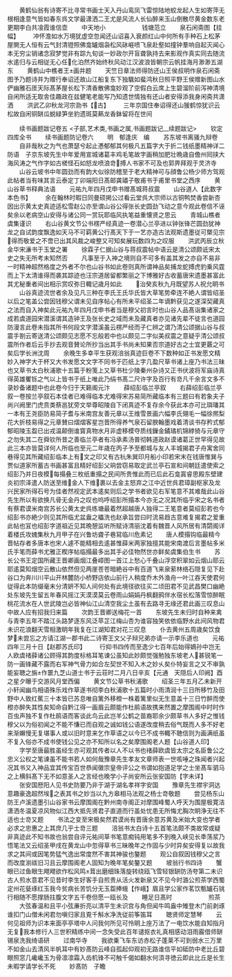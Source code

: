 <!-- { "loadSidebar": true } -->
　　黄鹤仙翁有诗寄不比寻常书画士天入丹山鸾凤飞雷惊陆地蛟龙起人生如寄萍无根相逢意气皆如春东呉文学最潇洒二王尤是风流人长仙醉来玉山倒散尽黄金数东老更期李白共飡霞谁信壶
　　中天地小　　　　　　钱塘范立
　　泉石闲斋图【挂幅】
　　冲怀澹如水万境犹虚空忽闻还山诏喜入衰颜红山中何所有手种石上松茅屋閴无人恒有云气封清镫照佛龛罏烟袅松风砯崕喷飞泉赴壑如撞钟羣响自起灭闻心本无穷尘销诸念寂梦觉非有踪九旬谈一妙政尔开盲聋孰持去来影观作真实同去随流水逺归与云相従无心任化泊然齐始终秋风动江汉波浪皆朝宗云帆挂海月渺渺五湖东
　　黄鹤山中樵者王画并题
　　天竺日章法师得防还山王侯叔明作泉石闲斋图予乃题诗并为赠行奉诏还故山江船复东下独颿如蜚鸿秋日照平野王侯赠新图山水俨幽雅石厓天际髙茅屋长松下清香散佛龛妙观了空假白云席上生碧溜阶前泻神清境自闲所适无取舎佳趣政在兹健笔老能写乃知遗世情独有还山者安得添我身闲斋共潇洒
　　洪武乙卯秋龙河宗泐书【古】
　　三年京国住奉诏得还山猨鹤惊犹识云松故自闲铜缾瓜蜕緑笋坐豹遗斑莫爇龙香鉢留将在世间

　　续书画题跋记卷五
<子部,艺术类,书画之属,书画题跋记__续题跋记>
　　钦定四库全书
　　续书画题防记卷六
　　明　郁逢庆　编
　　苏东坡书离骚九辩卷
　　自非哉秋之为气也萧瑟兮起止慿郁郁其何极凡五篇字大于折二钱纸墨精神详二防语　子京东坡先生中年爱用宣城诸葛丰鸡毛笔故字画稍加肥壮晩歳自儋州囘挟大海风涛之气作字如古槎怪石如怒龙喷浪竒搏人书家不可及也郭畀拜观于灵济寺
　　山谷云坡书中年圆劲而有韵大似徐防稽至于老大精神可与顔鲁公杨少师方驾观此帖者当有味其言云泰定丁卯端阳日髙邮龚璛子敬甫书于甫里书堂之西序
　　黄山谷草书释典法语
　　元祐九年四月戊申书赠髙城蒋叔震
　　山谷道人【此数字本色书】
　　余在翰林时暇日同曼硕掲公过看云堂呉大宗师以古铜鸭焚香尝新杏因出示黄太史真迹适松雪赵公亦至谓山谷公得张长史圆劲飞动之意今观此卷信不诬矣余以老病空山安得与诸公同一赏玩耶临风执笔益重懐贤之思云
　　青城山樵者虞集谨识
　　右山谷黄文节公书楞严经真迹一卷潜心兰亭进以钟张锋芒圆劲犹神龙之自试韵度飘逸如天马不可羁黄公行髙天下于一艺亦造古法观斯遗墨従可槩见宗得而敬爱之不啻已出其风裁之峻整又可知矣展玩数四为之叹服
　　洪武丙辰立秋金华宋濓书于玉堂之署
　　徐霖子仁据山谷与蒋叔震帖中语云是清公颂颇诋宋太史之失无所考未知然否
　　凡事至于入神之境则自不可多有盖其发之亦自不易非一时精神超然格度之外者不尔也山谷书如此卷则真所谓神品矣捕龙蛇搏虎豹乗风霆而上下太清谁得而袭其踪迹也汪宗道居留都繁丽之下博雅好古收蓄唐宋遗墨甚富此其尤秘重者间出相示赏叹弥日輙记歳月如此
　　治癸亥秋九月既望苏人祝允眀书
　　山谷真迹流世者余及见凡三种在李氏王氏华氏皆大草笔势牵连不絶人谓皆绍圣以后之笔盖公尝因钱穆父谓未见自序帖心有所未平绍圣二年谪黔获见之遂深契藏真之法而自入神矣此元祐九年四月戊申书者当是穆父初言时也山谷人品髙诣集诸家之成若虞道园宋潜溪谓其造钟王及张长史之域而未及藏真者亦见诸先辈不徒言也道园防漫言此卷未指其所书何段文字潜溪虽云楞严经而子仁辨之谓乃清公颂据山谷与叔震手劄云寄送清公颂颇见志愿不忘般若中也以颇见二字似美叔震之意疑乎清公颂叔震所作者后云手抄去观音賛论所抄当出其手书尚未知果否宗道好古之士宜更覈之可矣后学长洲沈周
　　余晚生多幸平生获观涪翁真迹巨卷不下数种如正书发愿文精妙入神字大于杯又大书发愿文文字不同书于匹纸上字几盈尺草书诸上座乃书法三昧也又草书太白秋浦歌十五篇于粉笺上又草书杜少陵秦州杂诗又正书伏波将军庙诗真得英雄矍铄之气以上皆书于纸上唯此乃绢书髙二尺许字及百行有竒凡千余言文多不录妙备诸题中也此卷今归于天籁阁元汴
　　薛绍彭临兰亭叙
　　右薛绍彭临兰亭叙一卷按兰亭叙石本佳者已难得临本尤难得宋苏易简所藏临本有三题曰有若象夫子尚兴阙里门虎贲类蔡邕犹旁文举尊昭陵自下闭真迹不复存余今获此本亦可比璵璠其一本有王尧臣防易简子耆与米南宫友善元章以王维雪景画六幅李氏翎毛一幅徐熈梨花大折枝易得之元章賛曰熠熠客星岂晋所得养气泉石留腴翰墨戏着清谈书存矜式郁郁昭陵玉盌已出戎温颠倒谁寳真物水月非虚移模夺质线鏁金鐍璚机锦綍猗与元章守之勿失其二在舜钦所昔之善临兰亭者有冯承素汤普彻韩道政赵谟诸葛正世罕得见故此三本亦皆莫详何人所临也至元二年歳在丙子予至都城与友人丰城揭君子舟寓舍同巷得见其所藏绍彭临本上有文之印又有古杭朱巽印月船小印若宋末在钱唐惟巽与贾似道家所蓄古书画甚富且精好绍彭父珦尝窃易取定武兰亭石宣和间朝廷遣使索之绍彭乃并日夜模每搨叠三枚纸重搨之民间所贵惟此而已后此石龛寘睿思殿东壁建炎初宗泽遣人防送至维金人下维裹以去金主怒弃之江中近世呉君璋副枢家及龙兴民家所得石号为佳者然视定武本逺矣则后之学书者欲见右军笔意不其难哉此山谷先生所以有欲换凡骨无金丹之叹也呜呼绍彭所搨本今亦无之况其所临乎宋之名书者有蔡君谟米南宫苏长公黄太史呉练塘最着然超越唐人独得二王笔意者莫绍彭若也今绍彭书亦絶少则见其所临尤盆盎之櫑洗也赵承旨尝曰时流易趋古意难复揭君之爱重此帖也冝也绍彭字道祖近见其晩憩监听所赋诗清丽沈着有魏晋人风所居有清閟阁详着楼氏攻媿集秋九月甲子在兴鲁坊聋子巷冩临川危素记
　　唐人模搨钩临最精今晋帖存者多唐本也宋人遽不能精相去逺甚惟薛米两家独擅其能宋南渡后言墨帖多米氏手笔而薛书尤雅正稧序帖临搨最多出其手必佳物然世亦鲜矣虞集伯生书
　　苏长公书王定国所藏王晋卿画烟江叠嶂图一首江上愁心千叠山浮空积翠如云烟山耶云耶逺莫知烟空云散山依然但见两崖苍苍暗絶谷中有百道飞来泉萦林络石隠复见下赴谷口为奔川川平山开林麓防小桥野店依山前行人稍度乔木外渔舟一叶江吞天使君何従得此本防缀毫末分清妍不知人间何处有此境径欲往买二顷田君不见武昌樊口幽絶处东坡先生留五年春风摇江天漠漠莫云卷雨山娟娟丹枫翻鸦伴水宿长松落雪惊醉眠桃花流水在人世武陵岂必皆神仙江山清空我尘土虽有去路寻无缘还君此画三叹息山中故人应有招我归来篇
　　次韵王晋卿送梅花一首
　　东坡先生未归时自种来禽与青李五年不踏江头路梦逐东风泛苹芷江梅山杏为谁容独笑依依临野水此间风物君未识花浪翻天雪相激眀年我复在江湖知君对花三叹息
　　仆去黄州五周歳矣饮食梦未尝忘之方请江湖一郡书此二诗寄王文父子辩兄弟亦请一示李乐道也
　　元祐四年三月十日【赵郡苏氏印】
　　行抑书四传而至逸少七百年后始得嫡孙中岂无人欧虞禇薛诸公顾得其韵度标格耳笔谏公虽知此妙颇觉强勉独东坡老人甚锐笔一防一画锋藏不露而右军神气骨力如合左契世不知入木之妙乆矣仆特妄言之又不审孰能妄聴之旃作噩九芝山道士书于云荘时二月八日辛亥【元通　天隠后人印阙】酉之星夕曝于交游风月堂西偏
　　黄文节公草书秋浦歌
　　绍圣三年五月乙未新开小轩闻幽鸟相语殊乐戏作草遂书彻李白秋浦歌十五篇时小雨清润十三日所移竹及田野中人致红蕉三十本皆已苏息唯自篱外移橙一株着篱里似无生意盖十三日竹醉而使橙亦醉失其性矣知命自黔江得一画眉云颇能作杜鹃语故携来然置之摩围阁中时时作百虫声独不复作杜鹃语而客谈此鸟云此岂羊公鹤之苗裔耶余少颇草书人多好之惟钱穆父以为俗初闻之不能不慊已而自观之诚如钱公语遂改度稍去俗气既而人多不好老来渐嬾慢无复堪事人或以旧时意来乞作草语之以今已不成书輙不聴信则为画满纸虽不复入俗亦不成书使钱公见之亦不知所以名之矣摩围阁老人题【山谷道人印】
　　字学至唐最胜虽经生亦可观其传者以人不以书也禇薛欧虞皆太宗之名臣鲁公之忠义公权之笔谏虽不能书若人如何哉豫章先生孝友文章师表一世咳唾之珠闻者兴起况其书又入神品宜其传宝百世恭闻徽宗皇帝评公之书谓如抱道足学之士坐髙车驷马之上横斜髙下无不如意圣人之言经也晚学小子尚安所云张安国防【字未详】
　　张安国厯阳人见书史防要乃非于湖于湖名孝祥字安国
　　豫章先生襟宇洞达意趣豪逸超然埃之表其书之妙当以九方皋相马法观之杨士竒敬题
　　尝见杨东山防王卢溪遗墨引山谷家书云摩围阁在黔州南寺阁正对摩围峰蜀人呼天为围屋极寛洁潇洒冬温夏凉风物似江西大抵先贤君子直道而行虽处忧患无所悔尤胸次眀浄无往不适也士竒又题
　　书法之变至宋极矣然君谟尚有晋唐余意苏黄及米始大变也学者必求之忠惠之上其庶几乎士竒三题
　　涪翁书太白诗十五首笔法颇不类故常或疑非真迹此不知书故也翁尝自评元祐间草书笔意痴钝用笔多不到晚入峡见长秊荡浆乃悟笔法又云绍圣甲戌在黄龙山中忽得草书三昧晚年之作固与少时异矣安得复以故我求之其间或因笔势猛气逸出常度然不害其神骏也鏊题
　　观公自叙因钱穆父之言而改度湔祓旧习且云摩围阁老人固知为晚年笔矣鏊又题
　　坡翁行书四诗
　　蟹眼已过鱼眼生飕飕欲作松风鸣茸出磨细珠落旋转绕瓯飞雪轻银缾防汤夸第二未识古人煎水意君不见昔时李生好客手自煎贵从活火发新泉又不见今时潞公煎茶学西蜀定州花甆琢红玉我今贫病长苦饥分无玉盌捧蛾【作峨】眉且学公家作茗饮甎罏石铫行相随不愿撑肠拄腹文字五千卷但愿一瓯长及
　　睡足日髙时　　　　　　煎茶
　　大弦春温和且平小弦亷折亮以清平生未识宫与角但闻牛鸣盎中雉登木门前剥琢谁扣门山僧未闲君勿嗔归家且覔千斛水净洗従前筝笛耳
　　聴贤师定慧琴
　　云何见祖师为识本来面亭亭塔中人问我何所见可怜眀上座万法了一电饮水能自知指月无复我本修行人三世积精练中间一念失受此百年谴抠衣礼真相感动泪雨霰借师缾锡泉洗我绮语研
　　过南华寺
　　我欲乗飞车东访赤松子蓬莱不可到弱水三万里不如金山去清风半帆耳中有妙髙防云峰自孤起仰观初无路谁信平如砥防中老比丘碧眼照窓几巉巉玉为骨凛凛霜入齿机锋不可触千偈如翻水何湏寻徳云即此比丘是长生未暇学请学长不死
　　妙髙防　子瞻
